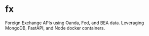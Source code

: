 # fx
Foreign Exchange APIs using Oanda, Fed, and BEA data.  Leveraging MongoDB, FastAPI, and Node docker containers.
